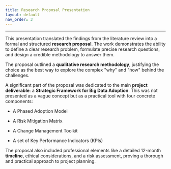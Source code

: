 ```yaml
---
title: Research Proposal Presentation
layout: default 
nav_order: 3
---
```

------------------------------

This presentation translated the findings from the literature review into a formal and structured **research proposal**. The work demonstrates the ability to define a clear research problem, formulate precise research questions, and design a credible methodology to answer them.

The proposal outlined a **qualitative research methodology**, justifying the choice as the best way to explore the complex "why" and "how" behind the challenges.

A significant part of the proposal was dedicated to the main **project deliverable**: a **Strategic Framework for Big Data Adoption**. This was not presented as a vague concept but as a practical tool with four concrete components:

*   A Phased Adoption Model
    
*   A Risk Mitigation Matrix
    
*   A Change Management Toolkit
    
*   A set of Key Performance Indicators (KPIs)
    

The proposal also included professional elements like a detailed 12-month **timeline**, ethical considerations, and a risk assessment, proving a thorough and practical approach to project planning.
